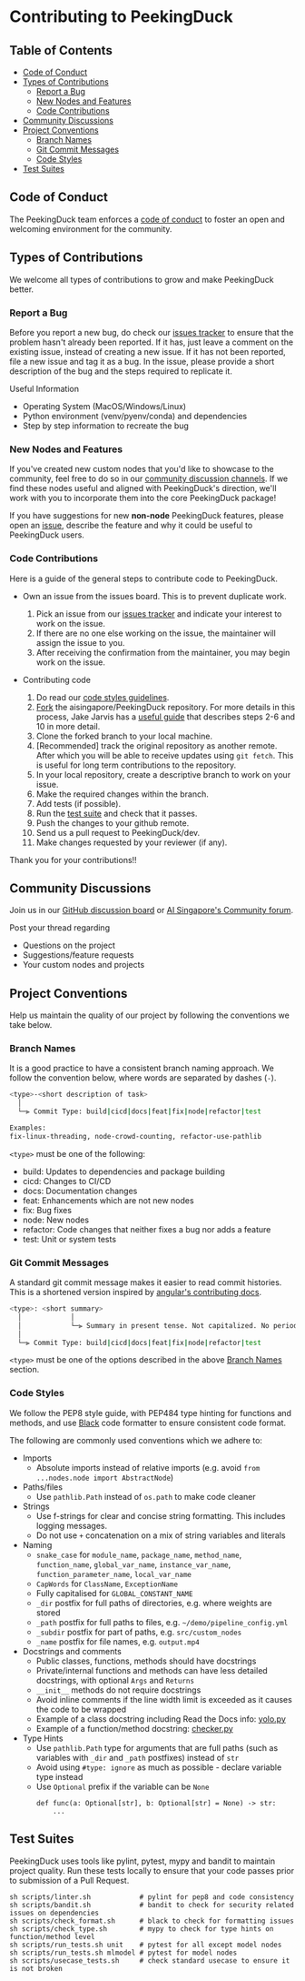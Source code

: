 # Contributing to PeekingDuck

## Table of Contents

- [Code of Conduct](#code-of-conduct)
- [Types of Contributions](#types-of-contributions)
  - [Report a Bug](#report-a-bug)
  - [New Nodes and Features](#new-nodes-and-features)
  - [Code Contributions](#code-contributions)
- [Community Discussions](#community-discussions)
- [Project Conventions](#project-conventions)
  - [Branch Names](#branch-names)
  - [Git Commit Messages](#git-commit-messages)
  - [Code Styles](#code-styles)
- [Test Suites](#test-suites)

## Code of Conduct

The PeekingDuck team enforces a [code of conduct](CODE_OF_CONDUCT.md) to foster an open and welcoming environment for the community.

## Types of Contributions

We welcome all types of contributions to grow and make PeekingDuck better.

### Report a Bug

Before you report a new bug, do check our [issues tracker](https://github.com/aisingapore/PeekingDuck/issues) to ensure that the problem hasn't already been reported. If it has, just leave a comment on the existing issue, instead of creating a new issue. If it has not been reported, file a new issue and tag it as a bug. In the issue, please provide a short description of the bug and the steps required to replicate it.

Useful Information 
- Operating System (MacOS/Windows/Linux)
- Python environment (venv/pyenv/conda) and dependencies
- Step by step information to recreate the bug


### New Nodes and Features

If you've created new custom nodes that you'd like to showcase to the community, feel free to do so in our [community discussion channels](#community-discussions). If we find these nodes useful and aligned with PeekingDuck's direction, we'll work with you to incorporate them into the core PeekingDuck package!

If you have suggestions for new **non-node** PeekingDuck features, please open an [issue](https://github.com/aisingapore/PeekingDuck/issues), describe the feature and why it could be useful to PeekingDuck users.

### Code Contributions

Here is a guide of the general steps to contribute code to PeekingDuck.

- Own an issue from the issues board. This is to prevent duplicate work.

  1. Pick an issue from our [issues tracker](https://github.com/aisingapore/PeekingDuck/issues) and indicate your interest to work on the issue.
  2. If there are no one else working on the issue, the maintainer will assign the issue to you.
  3. After receiving the confirmation from the maintainer, you may begin work on the issue.

- Contributing code 
  1. Do read our [code styles guidelines](#code-styles).
  2. [Fork](https://docs.github.com/en/github/getting-started-with-github/quickstart/fork-a-repo) the aisingapore/PeekingDuck repository. For more details in this process, Jake Jarvis has a [useful guide](https://jarv.is/notes/how-to-pull-request-fork-github/) that describes steps 2-6 and 10 in more detail.
  3. Clone the forked branch to your local machine.
  4. \[Recommended\] track the original repository as another remote. After which you will be able to receive updates using `git fetch`. This is useful for long term contributions to the repository.
  5. In your local repository, create a descriptive branch to work on your issue.
  6. Make the required changes within the branch.
  7. Add tests (if possible).
  8. Run the [test suite](#test-suites) and check that it passes.
  9. Push the changes to your github remote.
  10. Send us a pull request to PeekingDuck/dev.
  11. Make changes requested by your reviewer (if any).

Thank you for your contributions!!

## Community Discussions

Join us in our [GitHub discussion board](https://github.com/aisingapore/PeekingDuck/discussions) or [AI Singapore's Community forum](https://community.aisingapore.org/groups/computer-vision/forum/).

Post your thread regarding

- Questions on the project
- Suggestions/feature requests
- Your custom nodes and projects

## Project Conventions

Help us maintain the quality of our project by following the conventions we take below.

### Branch Names

It is a good practice to have a consistent branch naming approach. We follow the convention below, where words
are separated by dashes (`-`).
```bash
<type>-<short description of task>
  │
  └─⫸ Commit Type: build|cicd|docs|feat|fix|node|refactor|test

Examples:
fix-linux-threading, node-crowd-counting, refactor-use-pathlib
```

`<type>` must be one of the following:
- build: Updates to dependencies and package building
- cicd: Changes to CI/CD 
- docs: Documentation changes
- feat: Enhancements which are not new nodes
- fix: Bug fixes
- node: New nodes
- refactor: Code changes that neither fixes a bug nor adds a feature
- test: Unit or system tests


### Git Commit Messages

A standard git commit message makes it easier to read commit histories. This is a shortened version inspired by [angular's contributing docs](https://github.com/angular/angular/blob/master/CONTRIBUTING.md#commit-message-header).

```bash
<type>: <short summary>
  │            │
  │            └─⫸ Summary in present tense. Not capitalized. No period at the end.
  │
  └─⫸ Commit Type: build|cicd|docs|feat|fix|node|refactor|test
```
`<type>` must be one of the options described in the above [Branch Names](#branch-names) section.

### Code Styles

We follow the PEP8 style guide, with PEP484 type hinting for functions and methods, and use [Black](https://black.readthedocs.io/en/stable/) code formatter to ensure consistent code format.

The following are commonly used conventions which we adhere to:
- Imports
  - Absolute imports instead of relative imports (e.g. avoid `from ...nodes.node import AbstractNode`)
- Paths/files
  - Use `pathlib.Path` instead of `os.path` to make code cleaner
- Strings
  - Use f-strings for clear and concise string formatting. This includes logging messages.
  - Do not use `+` concatenation on a mix of string variables and literals
- Naming
  - `snake_case` for `module_name`, `package_name`, `method_name`, `function_name`, `global_var_name`, `instance_var_name`, `function_parameter_name`, `local_var_name`
  - `CapWords` for `ClassName`, `ExceptionName`
  - Fully capitalised for `GLOBAL_CONSTANT_NAME`
  - `_dir` postfix for full paths of directories, e.g. where weights are stored
  - `_path` postfix for full paths to files, e.g. `~/demo/pipeline_config.yml`
  - `_subdir` postfix for part of paths, e.g. `src/custom_nodes`
  - `_name` postfix for file names, e.g. `output.mp4`
- Docstrings and comments
  - Public classes, functions, methods should have docstrings
  - Private/internal functions and methods can have less detailed docstrings, with optional `Args` and `Returns`
  - `__init__` methods do not require docstrings
  - Avoid inline comments if the line width limit is exceeded as it causes the code to be wrapped
  - Example of a class docstring including Read the Docs info: [yolo.py](https://github.com/aisingapore/PeekingDuck/blob/main/peekingduck/pipeline/nodes/model/yolo.py)
  - Example of a function/method docstring: [checker.py](https://github.com/aisingapore/PeekingDuck/blob/main/peekingduck/weights_utils/checker.py)
- Type Hints
  - Use `pathlib.Path` type for arguments that are full paths (such as variables with `_dir` and `_path` postfixes) instead of `str`
  - Avoid using `#type: ignore` as much as possible - declare variable type instead
  - Use `Optional` prefix if the variable can be `None`
    ```
    def func(a: Optional[str], b: Optional[str] = None) -> str:
	    ...
    ```




## Test Suites

PeekingDuck uses tools like pylint, pytest, mypy and bandit to maintain project quality.
Run these tests locally to ensure that your code passes prior to submission of a Pull Request.

```shell
sh scripts/linter.sh            # pylint for pep8 and code consistency
sh scripts/bandit.sh            # bandit to check for security related issues on dependencies
sh scripts/check_format.sh      # black to check for formatting issues
sh scripts/check_type.sh        # mypy to check for type hints on function/method level
sh scripts/run_tests.sh unit    # pytest for all except model nodes
sh scripts/run_tests.sh mlmodel # pytest for model nodes
sh scripts/usecase_tests.sh     # check standard usecase to ensure it is not broken
```

